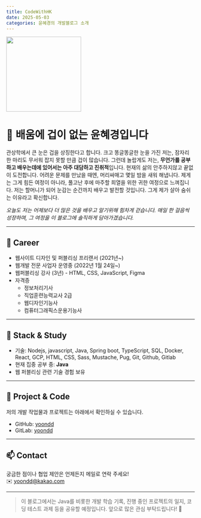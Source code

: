 ```yaml
---
title: CodeWithHK
date: 2025-05-03
categories: 윤혜경의 개발블로그 소개
---
```


<img src="https://i.imgur.com/QXuj0ht.png" width="200" />

# 👋 배움에 겁이 없는 윤혜경입니다

관상학에서 큰 눈은 겁을 상징한다고 합니다.
크고 똥글똥글한 눈을 가진 저는, 잠자리 한 마리도 무서워 잡지 못할 만큼 겁이 많습니다.
그런데 놀랍게도 저는, **무언가를 공부하고 배우는데에 있어서는 아주 대담하고 진취적**입니다.
현재의 삶의 안주하지않고 끝없이 도전합니다. 
어려운 문제를 만났을 때엔, 머리싸매고 몇일 밤을 새워 해냅니다. 
제게는 그게 힘든 여정이 아니라, 풀고난 후에 마주할 희열을 위한 귀한 여정으로 느껴집니다.
저는 할머니가 되어 눈감는 순간까지 배우고 발전할 것입니다.
그게 제가 살아 숨쉬는 이유라고 확신합니다.

*오늘도 저는 어제보다 더 많은 것을 배우고 알기위해 힘차게 걷습니다.
매일 한 걸음씩 성장하며, 그 여정을 이 블로그에 솔직하게 담아가겠습니다.*

---

## 💼 Career

- 웹사이트 디자인 및 퍼블리싱 프리랜서 (2021년~)
- 웹개발 전문 사업자 운영중 (2022년 1월 24일~)
- 웹퍼블리싱 강사 (3년)  - HTML, CSS, JavaScript, Figma
- 자격증  
  - 정보처리기사  
  - 직업훈련능력교사 2급  
  - 웹디자인기능사  
  - 컴퓨터그래픽스운용기능사  

---

## 🔧 Stack & Study

- 기술: Nodejs, javascript, Java, Spring boot, TypeScript, SQL, Docker, React, GCP, HTML, CSS, Sass, Mustache, Pug, Git, Github, Gitlab
- 현재 집중 공부 중: **Java**  
- 웹 퍼블리싱 관련 기술 경험 보유

---

## 📂 Project & Code

저의 개발 작업물과 프로젝트는 아래에서 확인하실 수 있습니다.

- GitHub: [yoondd](https://github.com/yoondd)  
- GitLab: [yoondd](https://gitlab.com/yoondd)  

---

## 📫 Contact

궁금한 점이나 협업 제안은 언제든지 메일로 연락 주세요!  
✉️ yoondd@kakao.com

---

> 이 블로그에서는 Java를 비롯한 개발 학습 기록, 진행 중인 프로젝트의 일지, 코딩 테스트 과제 등을 공유할 예정입니다.  앞으로 많은 관심 부탁드립니다! 🙏
